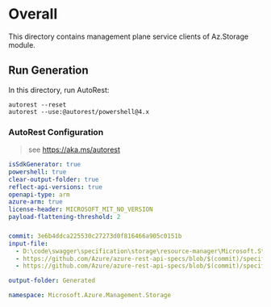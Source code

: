 # Overall
This directory contains management plane service clients of Az.Storage module.

## Run Generation
In this directory, run AutoRest:
```
autorest --reset
autorest --use:@autorest/powershell@4.x
```

### AutoRest Configuration
> see https://aka.ms/autorest
``` yaml
isSdkGenerator: true
powershell: true
clear-output-folder: true
reflect-api-versions: true
openapi-type: arm
azure-arm: true
license-header: MICROSOFT_MIT_NO_VERSION
payload-flattening-threshold: 2
```



###
``` yaml
commit: 3e6b4ddca225530c27273d0f816466a905c0151b
input-file:
  - D:\code\swagger\specification\storage\resource-manager\Microsoft.Storage\stable\2023-01-01\storage.json
  - https://github.com/Azure/azure-rest-api-specs/blob/$(commit)/specification/storage/resource-manager/Microsoft.Storage/stable/2023-01-01/blob.json
  - https://github.com/Azure/azure-rest-api-specs/blob/$(commit)/specification/storage/resource-manager/Microsoft.Storage/stable/2023-01-01/file.json

output-folder: Generated

namespace: Microsoft.Azure.Management.Storage
```
